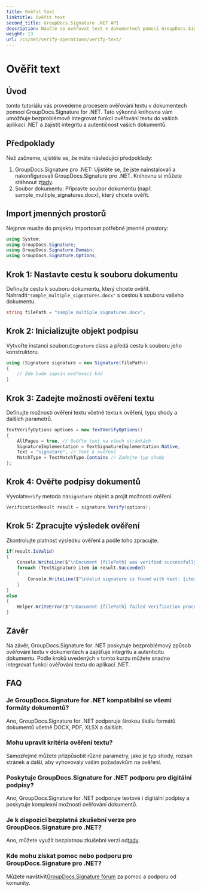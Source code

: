 ```yaml
---
title: Ověřit text
linktitle: Ověřit text
second_title: GroupDocs.Signature .NET API
description: Naučte se ověřovat text v dokumentech pomocí GroupDocs.Signature for .NET. Postupujte podle našeho podrobného návodu pro bezproblémovou integraci.
weight: 13
url: /cs/net/verify-operations/verify-text/
---
```


# Ověřit text

## Úvod
tomto tutoriálu vás provedeme procesem ověřování textu v dokumentech pomocí GroupDocs.Signature for .NET. Tato výkonná knihovna vám umožňuje bezproblémově integrovat funkci ověřování textu do vašich aplikací .NET a zajistit integritu a autentičnost vašich dokumentů.
## Předpoklady
Než začneme, ujistěte se, že máte následující předpoklady:
1.  GroupDocs.Signature pro .NET: Ujistěte se, že jste nainstalovali a nakonfigurovali GroupDocs.Signature pro .NET. Knihovnu si můžete stáhnout z[tady](https://releases.groupdocs.com/signature/net/).
2. Soubor dokumentu: Připravte soubor dokumentu (např. sample_multiple_signatures.docx), který chcete ověřit.

## Import jmenných prostorů
Nejprve musíte do projektu importovat potřebné jmenné prostory:
```csharp
using System;
using GroupDocs.Signature;
using GroupDocs.Signature.Domain;
using GroupDocs.Signature.Options;
```
## Krok 1: Nastavte cestu k souboru dokumentu
 Definujte cestu k souboru dokumentu, který chcete ověřit. Nahradit`"sample_multiple_signatures.docx"` s cestou k souboru vašeho dokumentu.
```csharp
string filePath = "sample_multiple_signatures.docx";
```
## Krok 2: Inicializujte objekt podpisu
 Vytvořte instanci souboru`Signature` class a předá cestu k souboru jeho konstruktoru.
```csharp
using (Signature signature = new Signature(filePath))
{
    // Zde bude zapsán ověřovací kód
}
```
## Krok 3: Zadejte možnosti ověření textu
Definujte možnosti ověření textu včetně textu k ověření, typu shody a dalších parametrů.
```csharp
TextVerifyOptions options = new TextVerifyOptions()
{
    AllPages = true, // Ověřte text na všech stránkách
    SignatureImplementation = TextSignatureImplementation.Native,
    Text = "signature", // Text k ověření
    MatchType = TextMatchType.Contains // Zadejte typ shody
};
```
## Krok 4: Ověřte podpisy dokumentů
 Vyvolat`Verify` metoda na`Signature` objekt a projít možnosti ověření.
```csharp
VerificationResult result = signature.Verify(options);
```
## Krok 5: Zpracujte výsledek ověření
Zkontrolujte platnost výsledku ověření a podle toho zpracujte.
```csharp
if(result.IsValid)
{
    Console.WriteLine($"\nDocument {filePath} was verified successfully!");
    foreach (TextSignature item in result.Succeeded)
    {
        Console.WriteLine($"\nValid signature is found with text: {item.Text}");
    }
}
else
{
    Helper.WriteError($"\nDocument {filePath} failed verification process.");
}
```

## Závěr
Na závěr, GroupDocs.Signature for .NET poskytuje bezproblémový způsob ověřování textu v dokumentech a zajišťuje integritu a autenticitu dokumentu. Podle kroků uvedených v tomto kurzu můžete snadno integrovat funkci ověřování textu do aplikací .NET.
## FAQ
### Je GroupDocs.Signature for .NET kompatibilní se všemi formáty dokumentů?
Ano, GroupDocs.Signature for .NET podporuje širokou škálu formátů dokumentů včetně DOCX, PDF, XLSX a dalších.
### Mohu upravit kritéria ověření textu?
Samozřejmě můžete přizpůsobit různé parametry, jako je typ shody, rozsah stránek a další, aby vyhovovaly vašim požadavkům na ověření.
### Poskytuje GroupDocs.Signature for .NET podporu pro digitální podpisy?
Ano, GroupDocs.Signature for .NET podporuje textové i digitální podpisy a poskytuje komplexní možnosti ověřování dokumentů.
### Je k dispozici bezplatná zkušební verze pro GroupDocs.Signature pro .NET?
 Ano, můžete využít bezplatnou zkušební verzi od[tady](https://releases.groupdocs.com/).
### Kde mohu získat pomoc nebo podporu pro GroupDocs.Signature pro .NET?
 Můžete navštívit[GroupDocs.Signature fórum](https://forum.groupdocs.com/c/signature/13) za pomoc a podporu od komunity.